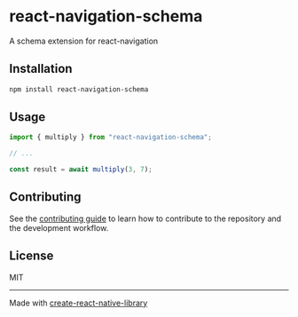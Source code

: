 # react-navigation-schema
A schema extension for react-navigation
## Installation

```sh
npm install react-navigation-schema
```

## Usage

```js
import { multiply } from "react-navigation-schema";

// ...

const result = await multiply(3, 7);
```

## Contributing

See the [contributing guide](CONTRIBUTING.md) to learn how to contribute to the repository and the development workflow.

## License

MIT

---

Made with [create-react-native-library](https://github.com/callstack/react-native-builder-bob)
